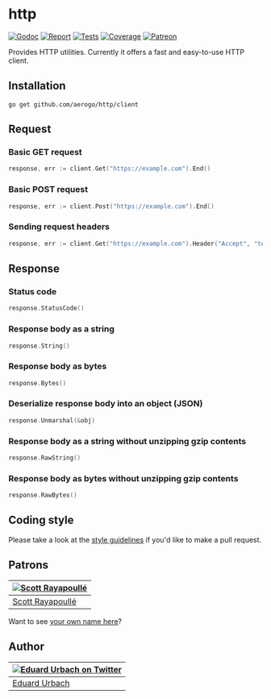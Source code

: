 # http

[![Godoc][godoc-image]][godoc-url]
[![Report][report-image]][report-url]
[![Tests][tests-image]][tests-url]
[![Coverage][coverage-image]][coverage-url]
[![Patreon][patreon-image]][patreon-url]

Provides HTTP utilities. Currently it offers a fast and easy-to-use HTTP client.

## Installation

```shell
go get github.com/aerogo/http/client
```

## Request

### Basic GET request

```go
response, err := client.Get("https://example.com").End()
```

### Basic POST request

```go
response, err := client.Post("https://example.com").End()
```

### Sending request headers

```go
response, err := client.Get("https://example.com").Header("Accept", "text/html").End()
```

## Response

### Status code

```go
response.StatusCode()
```

### Response body as a string

```go
response.String()
```

### Response body as bytes

```go
response.Bytes()
```

### Deserialize response body into an object (JSON)

```go
response.Unmarshal(&obj)
```

### Response body as a string without unzipping gzip contents

```go
response.RawString()
```

### Response body as bytes without unzipping gzip contents

```go
response.RawBytes()
```

## Coding style

Please take a look at the [style guidelines](https://github.com/akyoto/quality/blob/master/STYLE.md) if you'd like to make a pull request.

## Patrons

| [![Scott Rayapoullé](https://avatars3.githubusercontent.com/u/11772084?s=70&v=4)](https://github.com/soulcramer) |
|---|
| [Scott Rayapoullé](https://github.com/soulcramer) |

Want to see [your own name here](https://www.patreon.com/eduardurbach)?

## Author

| [![Eduard Urbach on Twitter](https://gravatar.com/avatar/16ed4d41a5f244d1b10de1b791657989?s=70)](https://twitter.com/eduardurbach "Follow @eduardurbach on Twitter") |
|---|
| [Eduard Urbach](https://eduardurbach.com) |

[godoc-image]: https://godoc.org/github.com/blitzprog/home?status.svg
[godoc-url]: https://godoc.org/github.com/blitzprog/home
[report-image]: https://goreportcard.com/badge/github.com/blitzprog/home
[report-url]: https://goreportcard.com/report/github.com/blitzprog/home
[tests-image]: https://cloud.drone.io/api/badges/blitzprog/home/status.svg
[tests-url]: https://cloud.drone.io/blitzprog/home
[coverage-image]: https://codecov.io/gh/blitzprog/home/graph/badge.svg
[coverage-url]: https://codecov.io/gh/blitzprog/home
[patreon-image]: https://img.shields.io/badge/patreon-donate-green.svg
[patreon-url]: https://www.patreon.com/eduardurbach
